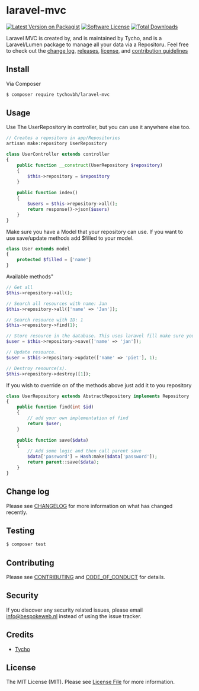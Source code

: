 # laravel-mvc

[![Latest Version on Packagist][ico-version]][link-packagist]
[![Software License][ico-license]](LICENSE.md)
[![Total Downloads][ico-downloads]][link-downloads]

Laravel MVC is created by, and is maintained by Tycho, and is a Laravel/Lumen package to manage all your data via a Repositoru. Feel free to check out the [change log](CHANGELOG.md), [releases](https://github.com/tychovbh/laravel-mvc/releases), [license](LICENSE.md), and [contribution guidelines](CONTRIBUTING.md)

## Install

Via Composer

``` bash
$ composer require tychovbh/laravel-mvc
```

## Usage

Use The UserRepository in controller, but you can use it anywhere else too.
``` php
// Creates a repositoru in app/Repositories
artisan make:repository UserRepository

class UserController extends controller
{
    public function __construct(UserRepository $repository)
    {
        $this->repository = $repository
    }
    
    public function index()
    {
        $users = $this->repository->all();
        return response()->json($users)
    }
}
```

Make sure you have a Model that your repository can use. If you want to use save/update methods add $filled to your model.
```php
class User extends model
{
    protected $filled = ['name']
}
```

Available methods"
```php
// Get all
$this->repository->all();

// Search all resources with name: Jan
$this->repository->all(['name' => 'Jan']);

// Search resource with ID: 1
$this->repository->find(1);

// Store resource in the database. This uses laravel fill make sure you add protected $filled = ['name'] to your User model.
$user = $this->repository->save(['name' => 'jan']);

// Update resource.
$user = $this->repository->update(['name' => 'piet'], 1);

// Destroy resource(s).
$this->repository->destroy([1]);
```

If you wish to override on of the methods above just add it to you repository
```php
class UserRepository extends AbstractRepository implements Repository
{
    public function find(int $id)
    {
        // add your own implementation of find
        return $user;
    }
    
    public function save($data)
    {
        // Add some logic and then call parent save
        $data['password'] = Hash:make($data['password']);
        return parent::save($data);
    }
}

```

## Change log

Please see [CHANGELOG](CHANGELOG.md) for more information on what has changed recently.

## Testing

``` bash
$ composer test
```

## Contributing

Please see [CONTRIBUTING](CONTRIBUTING.md) and [CODE_OF_CONDUCT](CODE_OF_CONDUCT.md) for details.

## Security

If you discover any security related issues, please email info@bespokeweb.nl instead of using the issue tracker.

## Credits

- [Tycho][link-author]

## License

The MIT License (MIT). Please see [License File](LICENSE.md) for more information.

[ico-version]: https://img.shields.io/packagist/v/tychovbh/laravel-mvc.svg?style=flat-square
[ico-license]: https://img.shields.io/badge/license-MIT-brightgreen.svg?style=flat-square
[ico-travis]: https://img.shields.io/travis/tychovbh/laravel-mvc/master.svg?style=flat-square
[ico-scrutinizer]: https://img.shields.io/scrutinizer/coverage/g/tychovbh/laravel-mvc.svg?style=flat-square
[ico-code-quality]: https://img.shields.io/scrutinizer/g/tychovbh/laravel-mvc.svg?style=flat-square
[ico-downloads]: https://img.shields.io/packagist/dt/tychovbh/laravel-mvc.svg?style=flat-square

[link-packagist]: https://packagist.org/packages/tychovbh/laravel-mvc
[link-travis]: https://travis-ci.org/tychovbh/laravel-mvc
[link-scrutinizer]: https://scrutinizer-ci.com/g/tychovbh/laravel-mvc/code-structure
[link-code-quality]: https://scrutinizer-ci.com/g/tychovbh/laravel-mvc
[link-downloads]: https://packagist.org/packages/tychovbh/laravel-mvc
[link-author]: https://github.com/tychovbh
[link-contributors]: ../../contributors
